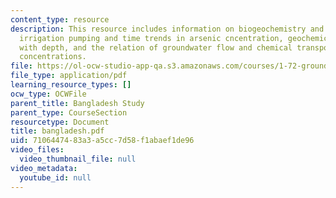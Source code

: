 ```yaml
---
content_type: resource
description: This resource includes information on biogeochemistry and arsenic mobility,
  irrigation pumping and time trends in arsenic cncentration, geochemical profiles
  with depth, and the relation of groundwater flow and chemical transport to arsenic
  concentrations.
file: https://ol-ocw-studio-app-qa.s3.amazonaws.com/courses/1-72-groundwater-hydrology-fall-2005/7106447483a3a5cc7d58f1abaef1de96_bangladesh.pdf
file_type: application/pdf
learning_resource_types: []
ocw_type: OCWFile
parent_title: Bangladesh Study
parent_type: CourseSection
resourcetype: Document
title: bangladesh.pdf
uid: 71064474-83a3-a5cc-7d58-f1abaef1de96
video_files:
  video_thumbnail_file: null
video_metadata:
  youtube_id: null
---
```

